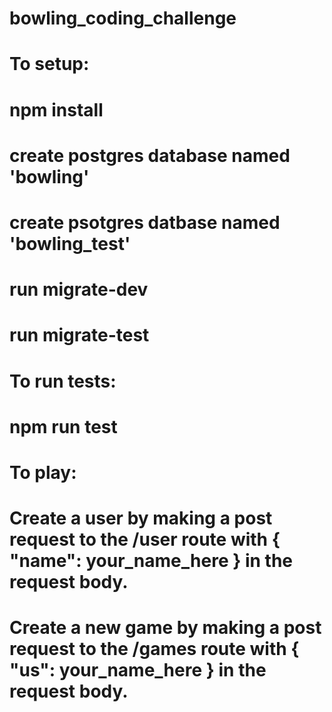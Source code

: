 # bowling_coding_challenge

# To setup:

# npm install
# create postgres database named 'bowling'
# create psotgres datbase named 'bowling_test'
# run migrate-dev
# run migrate-test


# To run tests:
# npm run test


# To play:
# Create a user by making a post request to the /user route with { "name": your_name_here } in the request body.
# Create a new game by making a post request to the /games route with { "us": your_name_here } in the request body.